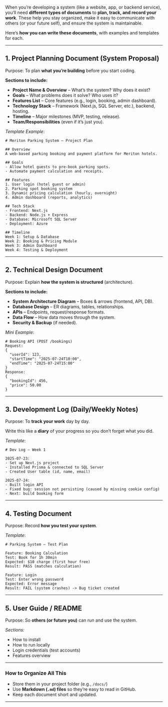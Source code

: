 When you’re developing a system (like a website, app, or backend service), you’ll need **different types of documents** to **plan, track, and record your work**. These help you stay organized, make it easy to communicate with others (or your future self), and ensure the system is maintainable.

Here’s **how you can write these documents**, with examples and templates for each.

---

## 1. **Project Planning Document (System Proposal)**

Purpose: To plan **what you’re building** before you start coding.

**Sections to include:**

* **Project Name & Overview** – What’s the system? Why does it exist?
* **Goals** – What problems does it solve? Who uses it?
* **Features List** – Core features (e.g., login, booking, admin dashboard).
* **Technology Stack** – Framework (Next.js, SQL Server, etc.), backend, hosting.
* **Timeline** – Major milestones (MVP, testing, release).
* **Team/Responsibilities** (even if it’s just you).

*Template Example*:

```
# Meriton Parking System – Project Plan

## Overview
A web-based parking booking and payment platform for Meriton hotels.

## Goals
- Allow hotel guests to pre-book parking spots.
- Automate payment calculation and receipts.

## Features
1. User login (hotel guest or admin)
2. Parking spot booking system
3. Dynamic pricing calculation (hourly, overnight)
4. Admin dashboard (reports, analytics)

## Tech Stack
- Frontend: Next.js
- Backend: Node.js + Express
- Database: Microsoft SQL Server
- Deployment: Azure

## Timeline
Week 1: Setup & Database  
Week 2: Booking & Pricing Module  
Week 3: Admin Dashboard  
Week 4: Testing & Deployment
```

---

## 2. **Technical Design Document**

Purpose: Explain **how the system is structured** (architecture).

**Sections to include:**

* **System Architecture Diagram** – Boxes & arrows (frontend, API, DB).
* **Database Design** – ER diagrams, tables, relationships.
* **APIs** – Endpoints, request/response formats.
* **Data Flow** – How data moves through the system.
* **Security & Backup** (if needed).

*Mini Example*:

```
# Booking API (POST /bookings)
Request:
{
  "userId": 123,
  "startTime": "2025-07-24T10:00",
  "endTime": "2025-07-24T15:00"
}
Response:
{
  "bookingId": 456,
  "price": 50.00
}
```

---

## 3. **Development Log (Daily/Weekly Notes)**

Purpose: To **track your work** day by day.

Write this like a **diary** of your progress so you don’t forget what you did.

*Template*:

```
# Dev Log – Week 1

2025-07-23:
- Set up Next.js project
- Installed Prisma & connected to SQL Server
- Created User table (id, name, email)

2025-07-24:
- Built login API
- Fixed bug: session not persisting (caused by missing cookie config)
- Next: build booking form
```

---

## 4. **Testing Document**

Purpose: Record **how you test your system**.

*Template*:

```
# Parking System – Test Plan

Feature: Booking Calculation
Test: Book for 1h 30min  
Expected: $10 charge (first hour free)  
Result: PASS (matches calculation)

Feature: Login
Test: Enter wrong password  
Expected: Error message  
Result: FAIL (system crashes) -> Bug ticket created
```

---

## 5. **User Guide / README**

Purpose: So **others (or future you)** can run and use the system.

*Sections:*

* How to install
* How to run locally
* Login credentials (test accounts)
* Features overview

---

### **How to Organize All This**

* Store them in your project folder (e.g., `/docs/`)
* Use **Markdown (`.md`) files** so they’re easy to read in GitHub.
* Keep each document short and updated.

---


